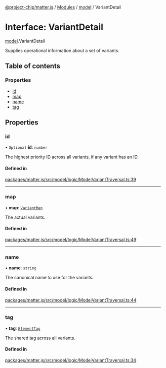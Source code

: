 [@project-chip/matter.js](../README.md) / [Modules](../modules.md) / [model](../modules/model.md) / VariantDetail

# Interface: VariantDetail

[model](../modules/model.md).VariantDetail

Supplies operational information about a set of variants.

## Table of contents

### Properties

- [id](model.VariantDetail.md#id)
- [map](model.VariantDetail.md#map)
- [name](model.VariantDetail.md#name)
- [tag](model.VariantDetail.md#tag)

## Properties

### id

• `Optional` **id**: `number`

The highest priority ID across all variants, if any variant has an ID.

#### Defined in

[packages/matter.js/src/model/logic/ModelVariantTraversal.ts:39](https://github.com/project-chip/matter.js/blob/3adaded6/packages/matter.js/src/model/logic/ModelVariantTraversal.ts#L39)

___

### map

• **map**: [`VariantMap`](../modules/model.md#variantmap)

The actual variants.

#### Defined in

[packages/matter.js/src/model/logic/ModelVariantTraversal.ts:49](https://github.com/project-chip/matter.js/blob/3adaded6/packages/matter.js/src/model/logic/ModelVariantTraversal.ts#L49)

___

### name

• **name**: `string`

The canonical name to use for the variants.

#### Defined in

[packages/matter.js/src/model/logic/ModelVariantTraversal.ts:44](https://github.com/project-chip/matter.js/blob/3adaded6/packages/matter.js/src/model/logic/ModelVariantTraversal.ts#L44)

___

### tag

• **tag**: [`ElementTag`](../enums/model.ElementTag.md)

The shared tag across all variants.

#### Defined in

[packages/matter.js/src/model/logic/ModelVariantTraversal.ts:34](https://github.com/project-chip/matter.js/blob/3adaded6/packages/matter.js/src/model/logic/ModelVariantTraversal.ts#L34)
